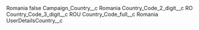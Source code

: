 <?xml version="1.0" encoding="UTF-8"?>
<CustomMetadata xmlns="http://soap.sforce.com/2006/04/metadata" xmlns:xsi="http://www.w3.org/2001/XMLSchema-instance" xmlns:xsd="http://www.w3.org/2001/XMLSchema">
    <label>Romania</label>
    <protected>false</protected>
    <values>
        <field>Campaign_Country__c</field>
        <value xsi:type="xsd:string">Romania</value>
    </values>
    <values>
        <field>Country_Code_2_digit__c</field>
        <value xsi:type="xsd:string">RO</value>
    </values>
    <values>
        <field>Country_Code_3_digit__c</field>
        <value xsi:type="xsd:string">ROU</value>
    </values>
    <values>
        <field>Country_Code_full__c</field>
        <value xsi:type="xsd:string">Romania</value>
    </values>
    <values>
        <field>UserDetailsCountry__c</field>
        <value xsi:nil="true"/>
    </values>
</CustomMetadata>

